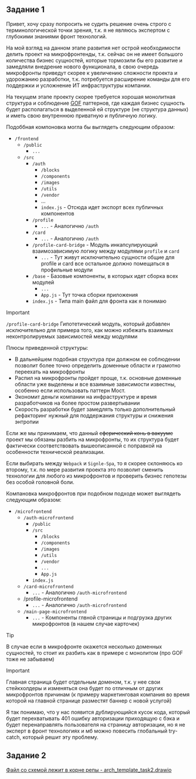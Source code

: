 ## Задание 1

Привет, хочу сразу попросить не судить решение очень строго c терминологической точки зрения, т.к. я не являюсь экспертом с глубокими знаниями фронт технологий.

На мой взгляд на данном этапе развития нет острой необходимости делить проект на микрофронтенды, т.к. сейчас он не имеет большого количества бизнес сущностей, которые тормозили бы его развитие и замедляли внедрение нового функционала, в свою очередь микрофронты приведут скорее к увеличению сложности проекта и удорожанию разработки, т.к. потребуется расширение команды для его поддержки и усложнение ИТ инфраструктуры компании.

На текущем этапе проекту скорее требуется хорошая монолитная структура и соблюдение [GOF](https://en.m.wikipedia.org/wiki/Design_Patterns) паттернов, где каждая бизнес сущность будет располагаться в выделенной ей структуре (не структура данных) и иметь свою внутреннюю приватную и публичную логику.

Подоббная компоновка могла бы выглядеть следующим образом:
- `/frontend`
    - `/public`
        - `...`
    - `/src`
        - `/auth`
            - `/blocks`
            - `/components`
            - `/images`
            - `/utils`
            - `/vendor`
            - ...
            - `index.js` - Отсюда идет экспорт всех публичных компонентов
        - `/profile`
            - `...` - Аналогично `/auth`
        - `/card`
            - `...` - Аналогично `/auth`
        - `/profile-card-bridge` - Модуль инкапсулирующий взаимозависимую логику между модулями `profile` и `card`
            - `...` - Тут живут исключительно сущности общие для profile и card все остальное должно помещаться в профильные модули
        - `/base` - Базовые компоненты, в которых идет сборка всех модулей
            - `...`
            - `App.js` - Тут точка сборки приложения
        - `index.js` - Типа main файл для фронта как я понимаю

> [!IMPORTANT]
> `/profile-card-bridge` Гипотетический модуль, который добавлен исключительно для примера того, как можно избежать взаимных неконтролируемых зависимостей между модулями

Плюсы приведенной структуры:
- В дальнейшем подобная структура при должном ее соблюдении позволит более точно определить доменные области и грамотно переехать на микрофронты
- Распил на микрофронты пройдет проще, т.к. основные доменные области уже выделены и все взаимные зависимости известны, особенно если использовать паттерн Мост.
- Экономит деньги компании на инфраструктуре и время разработчиков на более простом развертывании
- Скорость разработки будет замедлять только дополнительный рефакторинг нужный для поддержания структуры и снижения энтропии

Если же мы принимаем, что данный ~~сферический конь в вакууме~~ проект мы обязаны разбить на микрофронты, то их структура будет фактически соответствовать вышеописанной с поправкой на особенности технической реализации.

Если выбирать между `Webpack` и `Signle-Spa`, то я скорее склоняюсь ко второму, т.к. по мере развития проекта это позволит сменить технологии для любого из микрофронтов и проверить бизнес гепотезы без особой головной боли.

Компановка микрофронтов при подобном подходе может выглядеть следующим образом:
- `/microfrontend`
    - `/auth-microfrontend`
        - `/public`
        - `/src`
            - `/blocks`
            - `/components`
            - `/images`
            - `/utils`
            - `/vendor`
            - `...`
            - `App.js`
        - `index.js`
    - `/card-microfrontend`
        - `...` - Аналогично `/auth-microfrontend`
    - /profile-microfrontend
        - `...` - Аналогично `/auth-microfrontend`
    - `/main-page-microfrontend`
        - `...` - Компоненты глвной страницы и подгрузка других микрофронтов (в нашем случае карточек)


> [!TIP]
> В случае если в микрофронте окажется несколько доменных сущностей, то стоит их разбить как в примере с монолитом (про GOF тоже не забываем) 

> [!IMPORTANT]
> Главная страница будет отдельным доменом, т.к. у нее свои стейкхолдеры и изменяться она будет по отличным от других микрофронтов причинам (к примеру маркетинговая компания во время которой на главной странице разместят баннер с новой услугой)

Я так понимаю, что у нас появится дублирующийся кусок кода, который будет перехватывать 401 ошибку авторизации приходящую с бэка и будет перенаправлять пользователя на страницу авторизации, но я не эксперт в фронт технологиях и мб можно повесить глобальный try-catch, который решит эту проблему.

## Задание 2

[Файл со схемой лежит в корне репы - arch_template_task2.drawio](arch_template_task2.drawio)
